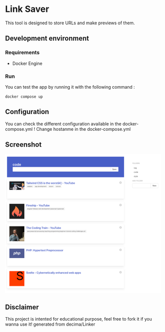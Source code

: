 # Link Saver

This tool is designed to store URLs and make previews of them.

## Development environment

### Requirements
- Docker Engine

### Run
You can test the app by running it with the following command : 
```
docker compose up
```

## Configuration
You can check the different configuration available in the docker-compose.yml
! Change hostanme in the docker-compose.yml
## Screenshot

![](docs/screenshot.png)

## Disclaimer

This project is intented for educational purpose, feel free to fork it if you wanna use it!
generated from decima/Linker

